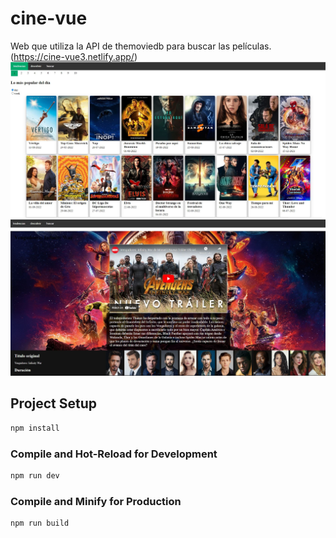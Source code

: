 # cine-vue

Web que utiliza la API de themoviedb para buscar las películas.
(https://cine-vue3.netlify.app/)
![](https://raw.githubusercontent.com/MarcpTr/cine-vue/main/tendencias.JPG)
![](https://raw.githubusercontent.com/MarcpTr/cine-vue/main/info.JPG)

## Project Setup

```sh
npm install
```

### Compile and Hot-Reload for Development

```sh
npm run dev
```

### Compile and Minify for Production

```sh
npm run build
```
